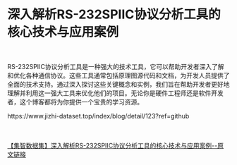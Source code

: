 <h1>深入解析RS-232SPIIC协议分析工具的核心技术与应用案例</h1><br /><p>RS-232SPIIC协议分析工具是一种强大的技术工具，它可以帮助开发者深入了解和优化各种通信协议。这些工具通常包括原理图源代码和文档，为开发人员提供了全面的技术支持。通过深入探讨这些关键概念和实例，我们旨在帮助开发者更好地理解并利用这一强大工具来优化他们的项目。无论你是硬件工程师还是软件开发者，这个博客都将为你提供一个宝贵的学习资源。</p><p>https://www.jizhi-dataset.top/index/blog/detail/123?ref=github</p><br /><br /><a href="https://www.jizhi-dataset.top/index/blog/detail/123?ref=github" target="_blank">【集智数据集】深入解析RS-232SPIIC协议分析工具的核心技术与应用案例--原文链接</a>